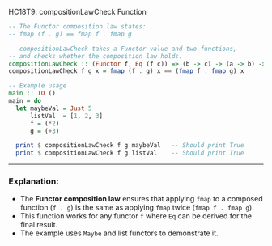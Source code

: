 HC18T9: compositionLawCheck Function

```haskell
-- The Functor composition law states:
-- fmap (f . g) == fmap f . fmap g

-- compositionLawCheck takes a Functor value and two functions,
-- and checks whether the composition law holds.
compositionLawCheck :: (Functor f, Eq (f c)) => (b -> c) -> (a -> b) -> f a -> Bool
compositionLawCheck f g x = fmap (f . g) x == (fmap f . fmap g) x

-- Example usage
main :: IO ()
main = do
  let maybeVal = Just 5
      listVal  = [1, 2, 3]
      f = (*2)
      g = (+3)

  print $ compositionLawCheck f g maybeVal   -- Should print True
  print $ compositionLawCheck f g listVal    -- Should print True
```

---

### Explanation:

* The **Functor composition law** ensures that applying `fmap` to a composed function (`f . g`) is the same as applying `fmap` twice (`fmap f . fmap g`).
* This function works for any functor `f` where `Eq` can be derived for the final result.
* The example uses `Maybe` and list functors to demonstrate it.
